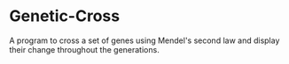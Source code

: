 # Genetic-Cross
A program to cross a set of genes using Mendel's second law and display their change throughout the generations.
